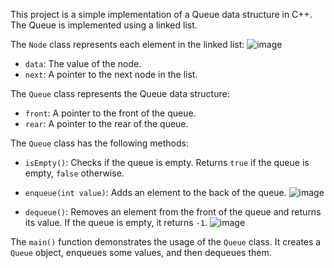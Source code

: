 
This project is a simple implementation of a Queue data structure in C++. The Queue is implemented using a linked list.


The `Node` class represents each element in the linked list:
![image](https://github.com/jels7/Assignment-3/assets/146127905/d1366e06-f9d5-495e-b536-d9bb8cfbdb56)


- `data`: The value of the node.
- `next`: A pointer to the next node in the list.


The `Queue` class represents the Queue data structure:

- `front`: A pointer to the front of the queue.
- `rear`: A pointer to the rear of the queue.

The `Queue` class has the following methods:

- `isEmpty()`: Checks if the queue is empty. Returns `true` if the queue is empty, `false` otherwise.
- `enqueue(int value)`: Adds an element to the back of the queue.
  ![image](https://github.com/jels7/Assignment-3/assets/146127905/ee10c43b-0148-4bb9-a396-d3d17b4e4b57)

- `dequeue()`: Removes an element from the front of the queue and returns its value. If the queue is empty, it returns `-1`.
  ![image](https://github.com/jels7/Assignment-3/assets/146127905/6f17f541-90ff-4b24-bc9e-cbeba53f965d)


The `main()` function demonstrates the usage of the `Queue` class. It creates a `Queue` object, enqueues some values, and then dequeues them.
